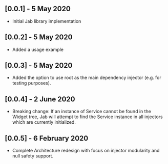 ## [0.0.1] - 5 May 2020

-   Initial Jab library implementation

## [0.0.2] - 5 May 2020

-   Added a usage example

## [0.0.3] - 5 May 2020

-   Added the option to use root as the main dependency injector (e.g. for testing purposes).

## [0.0.4] - 2 June 2020

-   Breaking change: If an instance of Service cannot be found in the Widget tree, Jab will attempt to find the Service instance in all injectors which are currently initialized.

## [0.0.5] - 6 February 2020

-   Complete Architecture redesign with focus on injector modularity and null safety support.

